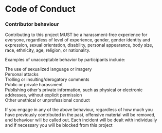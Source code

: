 # Code of Conduct

### Contributor behaviour
Contributing to this project MUST be a harassment-free experience for everyone, regardless of level of experience, gender, gender identity and expression, sexual orientation, disability, personal appearance, body size, race, ethnicity, age, religion, or nationality.
  
Examples of unacceptable behavior by participants include:  

The use of sexualized language or imagery  
Personal attacks  
Trolling or insulting/derogatory comments  
Public or private harassment  
Publishing other's private information, such as physical or electronic addresses, without explicit permission  
Other unethical or unprofessional conduct  


If you engage in any of the above behaviour, regardless of how much you have previously contributed in the past, offensive material will be removed, and behaviour will be called out. 
Each incident will be dealt with individually and if necessary you will be blocked from this project
